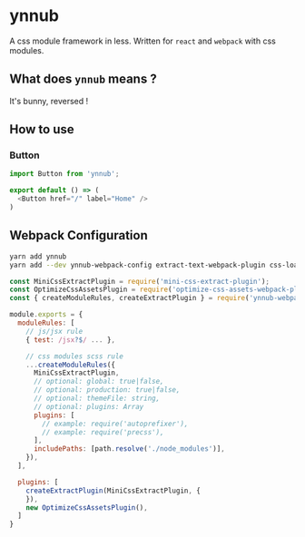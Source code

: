 # ynnub

A css module framework in less. Written for `react` and `webpack` with css modules.

## What does `ynnub` means ?

It's bunny, reversed !

## How to use

### Button

```js
import Button from 'ynnub';

export default () => (
  <Button href="/" label="Home" />
)
```

## Webpack Configuration

```bash
yarn add ynnub
yarn add --dev ynnub-webpack-config extract-text-webpack-plugin css-loader postcss-loader sass-loader optimize-css-assets-webpack-plugin
```

```js
const MiniCssExtractPlugin = require('mini-css-extract-plugin');
const OptimizeCssAssetsPlugin = require('optimize-css-assets-webpack-plugin');
const { createModuleRules, createExtractPlugin } = require('ynnub-webpack-config');

module.exports = {
  moduleRules: [
    // js/jsx rule
    { test: /jsx?$/ ... },

    // css modules scss rule
    ...createModuleRules({
      MiniCssExtractPlugin,
      // optional: global: true|false,
      // optional: production: true|false,
      // optional: themeFile: string,
      // optional: plugins: Array
      plugins: [
        // example: require('autoprefixer'),
        // example: require('precss'),
      ],
      includePaths: [path.resolve('./node_modules')],
    }),
  ],

  plugins: [
    createExtractPlugin(MiniCssExtractPlugin, {
    }),
    new OptimizeCssAssetsPlugin(),
  ]
}

```
